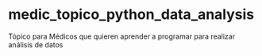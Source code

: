 # medic_topico_python_data_analysis
Tópico para Médicos que quieren aprender a programar para realizar análisis de datos 
